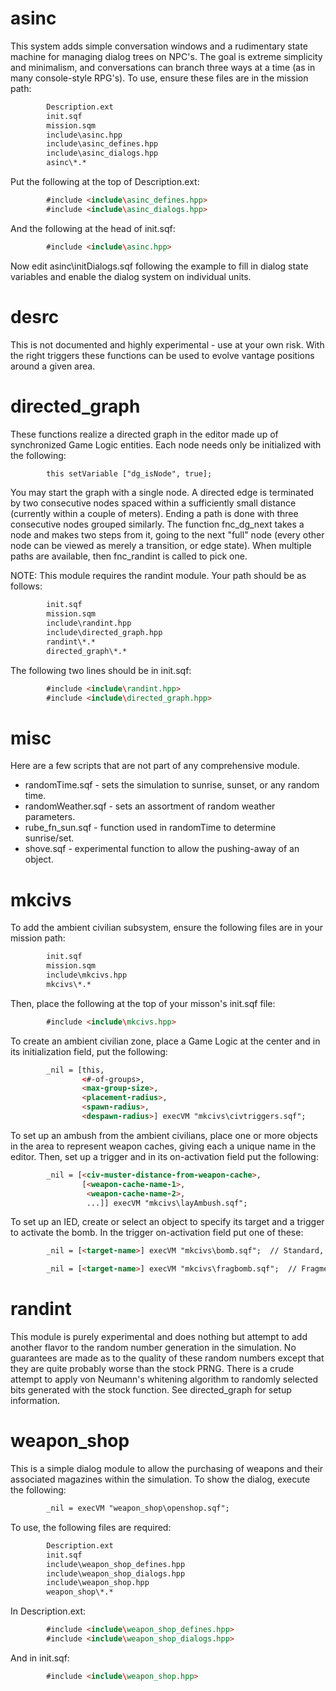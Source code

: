 # asinc
This system adds simple conversation windows and a rudimentary state machine
for managing dialog trees on NPC's.  The goal is extreme simplicity and
minimalism, and conversations can branch three ways at a time (as in many
console-style RPG's).  To use, ensure these files are in the mission path:
```html
        Description.ext
        init.sqf
        mission.sqm
        include\asinc.hpp
        include\asinc_defines.hpp
        include\asinc_dialogs.hpp
        asinc\*.*
```
Put the following at the top of Description.ext:
```html
        #include <include\asinc_defines.hpp>
        #include <include\asinc_dialogs.hpp>
```
And the following at the head of init.sqf:
```html
        #include <include\asinc.hpp>
```
Now edit asinc\initDialogs.sqf following the example to fill in dialog
state variables and enable the dialog system on individual units.

# desrc
This is not documented and highly experimental - use at your own risk.  With
the right triggers these functions can be used to evolve vantage positions
around a given area.

# directed_graph
These functions realize a directed graph in the editor made up of synchronized
Game Logic entities.  Each node needs only be initialized with the following:
```html
        this setVariable ["dg_isNode", true];
```
You may start the graph with a single node.  A directed edge is terminated by
two consecutive nodes spaced within a sufficiently small distance (currently
within a couple of meters).  Ending a path is done with three consecutive
nodes grouped similarly.  The function fnc_dg_next takes a node and makes two
steps from it, going to the next "full" node (every other node can be viewed
as merely a transition, or edge state).  When multiple paths are available,
then fnc_randint is called to pick one.

NOTE: This module requires the randint module.  Your path should be as follows:
```html
        init.sqf
        mission.sqm
        include\randint.hpp
        include\directed_graph.hpp
        randint\*.*
        directed_graph\*.*
```
The following two lines should be in init.sqf:
```html
        #include <include\randint.hpp>
        #include <include\directed_graph.hpp>
```

# misc
Here are a few scripts that are not part of any comprehensive module.
- randomTime.sqf - sets the simulation to sunrise, sunset, or any random time.
- randomWeather.sqf - sets an assortment of random weather parameters.
- rube_fn_sun.sqf - function used in randomTime to determine sunrise/set.
- shove.sqf - experimental function to allow the pushing-away of an object.

# mkcivs
To add the ambient civilian subsystem, ensure the following files are in your
mission path:
```html
        init.sqf
        mission.sqm
        include\mkcivs.hpp
        mkcivs\*.*
```

Then, place the following at the top of your misson's init.sqf file:
```html
        #include <include\mkcivs.hpp>
```

To create an ambient civilian zone, place a Game Logic at the center and in
its initialization field, put the following:
```html
        _nil = [this,
                <#-of-groups>,
                <max-group-size>,
                <placement-radius>,
                <spawn-radius>,
                <despawn-radius>] execVM "mkcivs\civtriggers.sqf";
```

To set up an ambush from the ambient civilians, place one or more objects in
the area to represent weapon caches, giving each a unique name in the editor.
Then, set up a trigger and in its on-activation field put the following:
```html
        _nil = [<civ-muster-distance-from-weapon-cache>,
                [<weapon-cache-name-1>,
                 <weapon-cache-name-2>,
                 ...]] execVM "mkcivs\layAmbush.sqf";
```

To set up an IED, create or select an object to specify its target and a trigger
to activate the bomb.  In the trigger on-activation field put one of these:
```html
        _nil = [<target-name>] execVM "mkcivs\bomb.sqf";  // Standard, or

        _nil = [<target-name>] execVM "mkcivs\fragbomb.sqf";  // Fragmentation
```

# randint
This module is purely experimental and does nothing but attempt to add another
flavor to the random number generation in the simulation.  No guarantees are
made as to the quality of these random numbers except that they are quite
probably worse than the stock PRNG.  There is a crude attempt to apply von
Neumann's whitening algorithm to randomly selected bits generated with the
stock function. See directed_graph for setup information.

# weapon_shop
This is a simple dialog module to allow the purchasing of weapons and their
associated magazines within the simulation.  To show the dialog, execute the
following:
```html
        _nil = execVM "weapon_shop\openshop.sqf";
```
To use, the following files are required:
```html
        Description.ext
        init.sqf
        include\weapon_shop_defines.hpp
        include\weapon_shop_dialogs.hpp
        include\weapon_shop.hpp
        weapon_shop\*.*
```
In Description.ext:
```html
        #include <include\weapon_shop_defines.hpp>
        #include <include\weapon_shop_dialogs.hpp>
```
And in init.sqf:
```html
        #include <include\weapon_shop.hpp>
```
